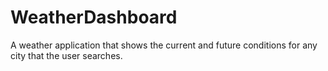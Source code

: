 # WeatherDashboard
A weather application that shows the current and future conditions for any city that the user searches.
